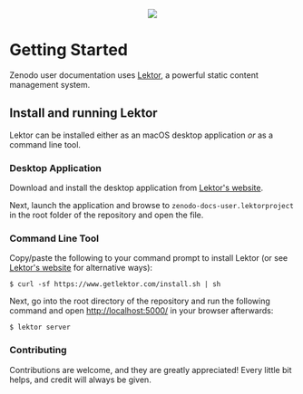 <p align="center">
  <a href="https://www.zenodo.org">
    <img src="https://github.com/lnielsen/zenodo-docs-user/raw/master/assets/static/img/logos/zenodo-black-200.png">
  </a>
</p>

# Getting Started

Zenodo user documentation uses [Lektor](https://www.getlektor.com), a powerful
static content management system.

## Install and running Lektor

Lektor can be installed either as an macOS desktop application *or* as a
command line tool.

### Desktop Application

Download and install the desktop application from
[Lektor's website](https://www.getlektor.com/downloads/).

Next, launch the application and browse to ``zenodo-docs-user.lektorproject``
in the root folder of the repository and open the file.

### Command Line Tool

Copy/paste the following to your command prompt to install Lektor (or see
[Lektor's website](https://www.getlektor.com/downloads/) for alternative ways):

```console
$ curl -sf https://www.getlektor.com/install.sh | sh
```

Next, go into the root directory of the repository and run
the following command and open
[http://localhost:5000/](http://localhost:5000/) in your browser afterwards:

```console
$ lektor server
```

### Contributing

Contributions are welcome, and they are greatly appreciated! Every little bit
helps, and credit will always be given.
